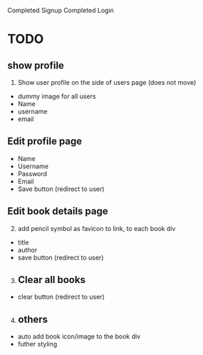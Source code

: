 Completed Signup
Completed Login

# TODO

## show profile
1. Show user profile on the side of users page (does not move)
- dummy image for all users
- Name
- username
- email

## Edit profile page
- Name
- Username
- Password
- Email
- Save button (redirect to user)

## Edit book details page
2. add pencil symbol as favicon to link, to each book div
- title
- author
- save button (redirect to user)

3. ## Clear all books
- clear button (redirect to user)

4. ## others
- auto add book icon/image to the book div
- futher styling